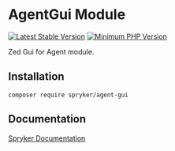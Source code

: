 # AgentGui Module
[![Latest Stable Version](https://poser.pugx.org/spryker/agent-gui/v/stable.svg)](https://packagist.org/packages/spryker/agent-gui)
[![Minimum PHP Version](https://img.shields.io/badge/php-%3E%3D%207.4-8892BF.svg)](https://php.net/)

Zed Gui for Agent module.

## Installation

```
composer require spryker/agent-gui
```

## Documentation

[Spryker Documentation](https://docs.spryker.com)
